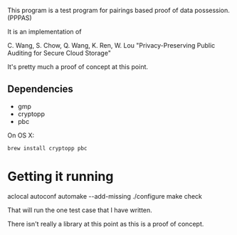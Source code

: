 This program is a test program for pairings based proof of data possession.  (PPPAS)

It is an implementation of

C. Wang, S. Chow, Q. Wang, K. Ren, W. Lou "Privacy-Preserving Public Auditing for Secure Cloud Storage"

It's pretty much a proof of concept at this point.

## Dependencies

* gmp
* cryptopp
* pbc

On OS X:

```
brew install cryptopp pbc
```

# Getting it running

aclocal
autoconf
automake --add-missing
./configure
make check

That will run the one test case that I have written.

There isn't really a library at this point as this is a proof of concept.
